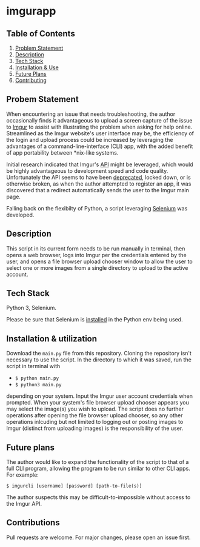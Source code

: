 # imgurapp

## Table of Contents

1. [Problem Statement](#probem-statement)
1. [Description](#description)
1. [Tech Stack](#tech-stack)
1. [Installation & Use](#installation--utilization)
1. [Future Plans](#future-plans)
1. [Contributing](#contributions)

## Probem Statement

When encountering an issue that needs troubleshooting, the author occasionally finds it advantageous to upload a screen capture of the issue to [Imgur](imgur.com) to assist with illustrating the problem when asking for help online. Streamlined as the Imgur website's user interface may be, the efficiency of the login and upload process could be increased by leveraging the advantages of a command-line-interface (CLI) app, with the added benefit of app portability between \*nix-like systems.

Initial research indicated that Imgur's [API](https://apidocs.imgur.com/) might be leveraged, which would be highly advantageous to development speed and code quality. Unfortunately the API seems to have been [deprecated](https://www.reddit.com/r/webdev/comments/746w44/imgur_api_cant_register_just_get_redirected_to_my/), locked down, or is otherwise broken, as when the author attempted to register an app, it was discovered that a redirect automatically sends the user to the Imgur main page.

Falling back on the flexibilty of Python, a script leveraging [Selenium](https://www.selenium.dev/) was developed.

## Description

This script in its current form needs to be run manually in terminal, then opens a web browser, logs into Imgur per the credentials entered by the user, and opens a file browser upload chooser window to allow the user to select one or more images from a single directory to upload to the active account.

## Tech Stack

Python 3, Selenium.

Please be sure that Selenium is [installed](https://www.selenium.dev/documentation/webdriver/getting_started/install_library/#install-manually) in the Python env being used.

## Installation & utilization

Download the `main.py` file from this repository. Cloning the repository isn't necessary to use the script. In the directory to which it was saved, run the script in terminal with

- `$ python main.py`
- `$ python3 main.py`

depending on your system. Input the Imgur user account credentials when prompted. When your system's file browser upload chooser appears you may select the image(s) you wish to upload. The script does no further operations after opening the file browser upload chooser, so any other operations inlcuding but not limited to logging out or posting images to Imgur (distinct from uploading images) is the responsibility of the user.

## Future plans

The author would like to expand the functionality of the script to that of a full CLI program, allowing the program to be run similar to other CLI apps. For example:

`$ imgurcli [username] [password] [path-to-file(s)]`

The author suspects this may be difficult-to-impossible without access to the Imgur API.

## Contributions

Pull requests are welcome. For major changes, please open an issue first.
